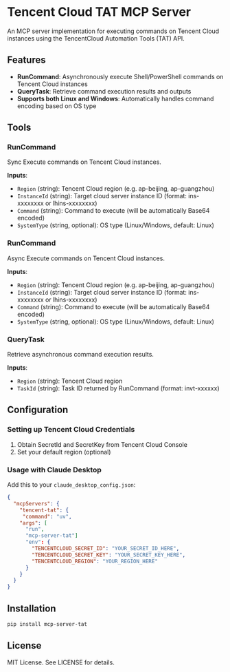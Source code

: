 # Tencent Cloud TAT MCP Server

An MCP server implementation for executing commands on Tencent Cloud instances using the TencentCloud Automation Tools (TAT) API.

## Features

- **RunCommand**: Asynchronously execute Shell/PowerShell commands on Tencent Cloud instances
- **QueryTask**: Retrieve command execution results and outputs
- **Supports both Linux and Windows**: Automatically handles command encoding based on OS type

## Tools

### RunCommand
Sync Execute commands on Tencent Cloud instances.

**Inputs**:
- `Region` (string): Tencent Cloud region (e.g. ap-beijing, ap-guangzhou)
- `InstanceId` (string): Target cloud server instance ID (format: ins-xxxxxxxx or lhins-xxxxxxxx)
- `Command` (string): Command to execute (will be automatically Base64 encoded)
- `SystemType` (string, optional): OS type (Linux/Windows, default: Linux)

### RunCommand
Async Execute commands on Tencent Cloud instances.

**Inputs**:
- `Region` (string): Tencent Cloud region (e.g. ap-beijing, ap-guangzhou)
- `InstanceId` (string): Target cloud server instance ID (format: ins-xxxxxxxx or lhins-xxxxxxxx)
- `Command` (string): Command to execute (will be automatically Base64 encoded)
- `SystemType` (string, optional): OS type (Linux/Windows, default: Linux)

### QueryTask
Retrieve asynchronous command execution results.

**Inputs**:
- `Region` (string): Tencent Cloud region
- `TaskId` (string): Task ID returned by RunCommand (format: invt-xxxxxx)

## Configuration

### Setting up Tencent Cloud Credentials

1. Obtain SecretId and SecretKey from Tencent Cloud Console
2. Set your default region (optional)

### Usage with Claude Desktop

Add this to your `claude_desktop_config.json`:

```json
{
  "mcpServers": {
    "tencent-tat": {
     "command": "uv",
    "args": [
      "run",
      "mcp-server-tat"]
      "env": {
        "TENCENTCLOUD_SECRET_ID": "YOUR_SECRET_ID_HERE",
        "TENCENTCLOUD_SECRET_KEY": "YOUR_SECRET_KEY_HERE",
        "TENCENTCLOUD_REGION": "YOUR_REGION_HERE"
      }
    }
  }
}
```

## Installation

```sh
pip install mcp-server-tat
```


## License

MIT License. See LICENSE for details.
